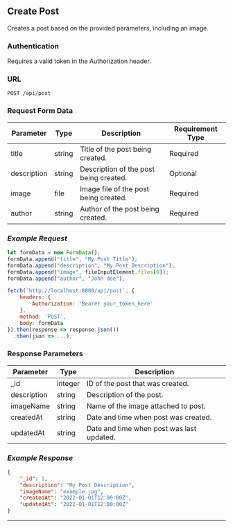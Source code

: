## Create Post
Creates a post based on the provided parameters, including an image.

### Authentication
Requires a valid token in the Authorization header.

### URL
`POST /api/post`

### Request Form Data
| Parameter   | Type   | Description                            | Requirement Type |
|-------------|--------|----------------------------------------|------------------|
| title       | string | Title of the post being created.       | Required         |
| description | string | Description of the post being created. | Optional         |
| image       | file   | Image file of the post being created.  | Required         |
| author      | string | Author of the post being created.      | Required         |

### _Example Request_
```javascript
let formData = new FormData();
formData.append("title", "My Post Title");
formData.append("description", "My Post Description");
formData.append("image", fileInputElement.files[0]);
formData.append("author", "John doe");

fetch(`http://localhost:8000/api/post`, {
    headers: {
        Authorization: 'Bearer your_token_here'
    },
    method: 'POST',
    body: formData
}).then(response => response.json())
  .then(json => ...);
```

### Response Parameters
| Parameter  | Type   | Description                        |
|------------|--------|------------------------------------|
| _id        | integer| ID of the post that was created.   |
| description| string | Description of the post.           |
| imageName  | string | Name of the image attached to post.|
| createdAt  | string | Date and time when post was created.|
| updatedAt  | string | Date and time when post was last updated.|

### _Example Response_
```json
{
    "_id": 1,
    "description": "My Post Description",
    "imageName": "example.jpg",
    "createdAt": "2022-01-01T12:00:00Z",
    "updatedAt": "2022-01-01T12:00:00Z"
}
```

***
